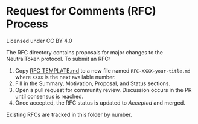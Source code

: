 # Request for Comments (RFC) Process

Licensed under CC BY 4.0

The RFC directory contains proposals for major changes to the NeutralToken protocol. To submit an RFC:

1. Copy [RFC_TEMPLATE.md](RFC_TEMPLATE.md) to a new file named `RFC-XXXX-your-title.md` where `XXXX` is the next available number.
2. Fill in the Summary, Motivation, Proposal, and Status sections.
3. Open a pull request for community review. Discussion occurs in the PR until consensus is reached.
4. Once accepted, the RFC status is updated to *Accepted* and merged.

Existing RFCs are tracked in this folder by number.
